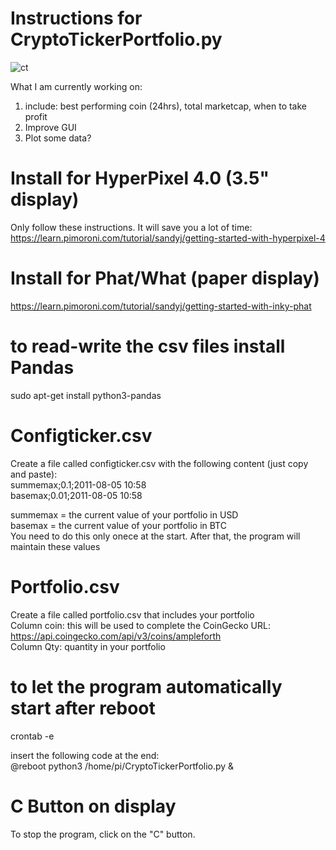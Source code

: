 <h1>Instructions for CryptoTickerPortfolio.py</h1>

<img src="https://i.ibb.co/Q6K2mxV/ct.jpg" alt="ct" border="0"></a>

What I am currently working on:
1. include: best performing coin (24hrs), total marketcap, when to take profit
2. Improve GUI
3. Plot some data?

# Install for HyperPixel 4.0 (3.5" display)
Only follow these instructions. It will save you a lot of time:
https://learn.pimoroni.com/tutorial/sandyj/getting-started-with-hyperpixel-4

# Install for Phat/What (paper display)
https://learn.pimoroni.com/tutorial/sandyj/getting-started-with-inky-phat


# to read-write the csv files install Pandas
sudo apt-get install python3-pandas

# Configticker.csv
Create a file called configticker.csv with the following content (just copy and paste):<br>
summemax;0.1;2011-08-05 10:58<br>
basemax;0.01;2011-08-05 10:58<br>

summemax = the current value of your portfolio in USD<br>
basemax = the current value of your portfolio in BTC<br>
You need to do this only onece at the start. After that, the program will maintain these values

# Portfolio.csv
Create a file called portfolio.csv that includes your portfolio<br>
Column coin: this will be used to complete the CoinGecko URL: https://api.coingecko.com/api/v3/coins/ampleforth<br>
Column Qty: quantity in your portfolio<br>

# to let the program automatically start after reboot
crontab -e

insert the following code at the end:<br>
@reboot python3 /home/pi/CryptoTickerPortfolio.py &

# C Button on display
To stop the program, click on the "C" button. 
